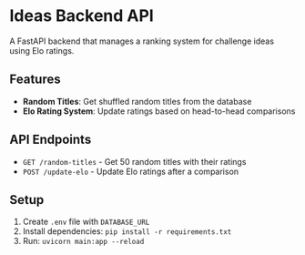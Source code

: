 # Ideas Backend API

A FastAPI backend that manages a ranking system for challenge ideas using Elo ratings.

## Features

- **Random Titles**: Get shuffled random titles from the database
- **Elo Rating System**: Update ratings based on head-to-head comparisons

## API Endpoints

- `GET /random-titles` - Get 50 random titles with their ratings
- `POST /update-elo` - Update Elo ratings after a comparison

## Setup

1. Create `.env` file with `DATABASE_URL`
2. Install dependencies: `pip install -r requirements.txt`
3. Run: `uvicorn main:app --reload`

